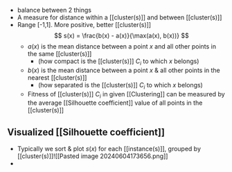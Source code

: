 - balance between 2 things
- A measure for distance within a [[cluster(s)]] and between [[cluster(s)]]
- Range [-1,1]. More positive, better [[cluster(s)]]$$
s(x) = \frac{b(x) - a(x)}{\max(a(x), b(x))}
$$
	- $a(x)$ is the mean distance between a point $x$ and all other points in the same [[cluster(s)]] 
		- (how compact is the [[cluster(s)]] $C_i$ to which $x$ belongs)
	- $b(x)$ is the mean distance between a point $x$ & all other points in the nearest [[cluster(s)]] 
		- (how separated is the [[cluster(s)]] $C_i$ to which $x$ belongs)
	- Fitness of [[cluster(s)]] $C_i$ in given [[Clustering]] can be measured by the average [[Silhouette coefficient]] value of all points in the [[cluster(s)]]
## Visualized [[Silhouette coefficient]]
- Typically we sort & plot $s(x)$ for each [[instance(s)]], grouped by [[cluster(s)]]![[Pasted image 20240604173656.png]]
- 